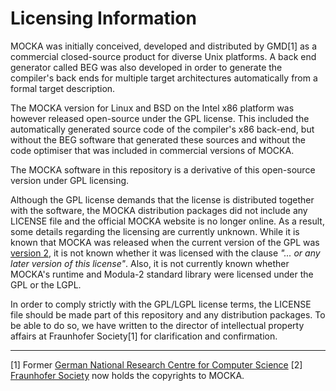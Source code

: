 # Licensing Information

MOCKA was initially conceived, developed and distributed by GMD[1] as a commercial closed-source product
for diverse Unix platforms. A back end generator called BEG was also developed in order to generate
the compiler's back ends for multiple target architectures automatically from a formal target description.

The MOCKA version for Linux and BSD on the Intel x86 platform was however released open-source under the
GPL license. This included the automatically generated source code of the compiler's x86 back-end, but
without the BEG software that generated these sources and without the code optimiser that was included
in commercial versions of MOCKA.

The MOCKA software in this repository is a derivative of this open-source version under GPL licensing.

Although the GPL license demands that the license is distributed together with the software, the MOCKA
distribution packages did not include any LICENSE file and the official MOCKA website is no longer online.
As a result, some details regarding the licensing are currently unknown. While it is known that MOCKA was
released when the current version of the GPL was [version 2](https://www.gnu.org/licenses/old-licenses/gpl-2.0.en.html),
it is not known whether it was licensed with the clause *"... or any later version of this license"*.
Also, it is not currently known whether MOCKA's runtime and Modula-2 standard library were licensed under
the GPL or the LGPL.

In order to comply strictly with the GPL/LGPL license terms, the LICENSE file should be made part of this
repository and any distribution packages. To be able to do so, we have written to the director of
intellectual property affairs at Fraunhofer Society[1] for clarification and confirmation.

___
[1] Former [German National Research Centre for Computer Science](https://www.gmd.de/)
[2] [Fraunhofer Society](https://www.fraunhofer.de/en.html) now holds the copyrights to MOCKA.
